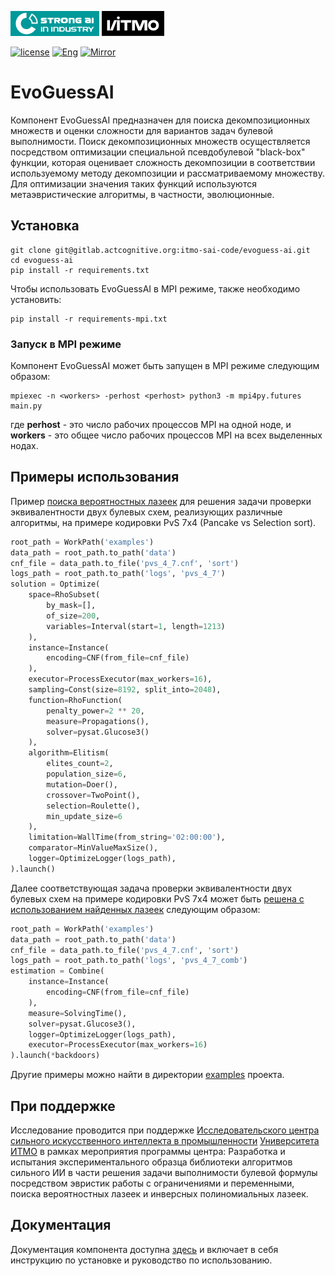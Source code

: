 [![SAI](https://github.com/ITMO-NSS-team/open-source-ops/blob/master/badges/SAI_badge_flat.svg)](https://sai.itmo.ru/)
[![ITMO](https://github.com/ITMO-NSS-team/open-source-ops/blob/master/badges/ITMO_badge_flat_rus.svg)](https://en.itmo.ru/en/)

[![license](https://img.shields.io/github/license/aimclub/evoguess-ai)](https://github.com/aimclub/evoguess-ai/blob/master/LICENSE)
[![Eng](https://img.shields.io/badge/lang-ru-yellow.svg)](/README.md)
[![Mirror](https://camo.githubusercontent.com/9bd7b8c5b418f1364e72110a83629772729b29e8f3393b6c86bff237a6b784f6/68747470733a2f2f62616467656e2e6e65742f62616467652f6769746c61622f6d6972726f722f6f72616e67653f69636f6e3d6769746c6162)](https://gitlab.actcognitive.org/itmo-sai-code/evoguess-ai)

# EvoGuessAI

Компонент EvoGuessAI предназначен для поиска декомпозиционных множеств и оценки сложности для вариантов задач булевой выполнимости. Поиск декомпозиционных множеств осуществляется посредством оптимизации специальной псевдобулевой "black-box" функции, которая оценивает сложность декомпозиции в соответствии используемому методу декомпозиции и рассматриваемому множеству. Для оптимизации значения таких функций используются метаэвристические алгоритмы, в частности, эволюционные.

## Установка

```shell script
git clone git@gitlab.actcognitive.org:itmo-sai-code/evoguess-ai.git
cd evoguess-ai
pip install -r requirements.txt
```

Чтобы использовать EvoGuessAI в MPI режиме, также необходимо установить:

```shell script
pip install -r requirements-mpi.txt
```

### Запуск в MPI режиме

Компонент EvoGuessAI может быть запущен в MPI режиме следующим образом:

```shell script
mpiexec -n <workers> -perhost <perhost> python3 -m mpi4py.futures main.py
```

где **perhost** - это число рабочих процессов MPI на одной ноде, и **workers** - это общее число рабочих процессов MPI на всех выделенных нодах.

## Примеры использования

Пример [поиска вероятностных лазеек](https://gitlab.actcognitive.org/itmo-sai-code/evoguess-ai/-/blob/master/examples/pvs_search_example.py) для решения задачи проверки эквивалентности двух булевых схем, реализующих различные алгоритмы, на примере кодировки PvS 7x4 (Pancake vs Selection sort).

```python
root_path = WorkPath('examples')
data_path = root_path.to_path('data')
cnf_file = data_path.to_file('pvs_4_7.cnf', 'sort')
logs_path = root_path.to_path('logs', 'pvs_4_7')
solution = Optimize(
    space=RhoSubset(
        by_mask=[],
        of_size=200,
        variables=Interval(start=1, length=1213)
    ),
    instance=Instance(
        encoding=CNF(from_file=cnf_file)
    ),
    executor=ProcessExecutor(max_workers=16),
    sampling=Const(size=8192, split_into=2048),
    function=RhoFunction(
        penalty_power=2 ** 20,
        measure=Propagations(),
        solver=pysat.Glucose3()
    ),
    algorithm=Elitism(
        elites_count=2,
        population_size=6,
        mutation=Doer(),
        crossover=TwoPoint(),
        selection=Roulette(),
        min_update_size=6
    ),
    limitation=WallTime(from_string='02:00:00'),
    comparator=MinValueMaxSize(),
    logger=OptimizeLogger(logs_path),
).launch()
```

Далее соответствующая задача проверки эквивалентности двух булевых схем на примере кодировки PvS 7x4 может быть [решена c использованием найденных лазеек](https://gitlab.actcognitive.org/itmo-sai-code/evoguess-ai/-/blob/master/examples/pvs_solve_example.py) следующим образом:

```python
root_path = WorkPath('examples')
data_path = root_path.to_path('data')
cnf_file = data_path.to_file('pvs_4_7.cnf', 'sort')
logs_path = root_path.to_path('logs', 'pvs_4_7_comb')
estimation = Combine(
    instance=Instance(
        encoding=CNF(from_file=cnf_file)
    ),
    measure=SolvingTime(),
    solver=pysat.Glucose3(),
    logger=OptimizeLogger(logs_path),
    executor=ProcessExecutor(max_workers=16)
).launch(*backdoors)
```

Другие примеры можно найти в директории [examples](https://gitlab.actcognitive.org/itmo-sai-code/evoguess-ai/-/tree/master/examples) проекта.

## При поддержке

Исследование проводится при поддержке [Исследовательского центра сильного искусственного интеллекта в промышленности](<https://sai.itmo.ru/>) [Университета ИТМО](https://itmo.ru) в рамках мероприятия программы центра: Разработка и испытания экспериментального образца библиотеки алгоритмов сильного ИИ в части решения задачи выполнимости булевой формулы посредством эвристик работы с ограничениями и переменными, поиска вероятностных лазеек и инверсных полиномиальных лазеек.

## Документация

Документация компонента доступна [здесь](https://evoguess-ai.readthedocs.io/) и включает в себя инструкцию по установке и руководство по использованию.
